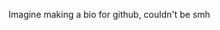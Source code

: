 Imagine making a bio for github, couldn't be smh
<!---
ephretheled/ephretheled is a ✨ special ✨ repository because its `README.md` (this file) appears on your GitHub profile.
You can click the Preview link to take a look at your changes.
--->
